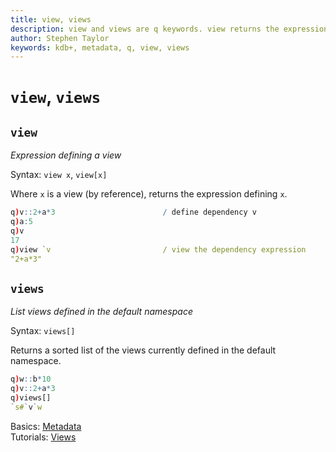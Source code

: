 ```yaml
---
title: view, views
description: view and views are q keywords. view returns the expression defining a view. views lists views defined in the default namespace. 
author: Stephen Taylor
keywords: kdb+, metadata, q, view, views
---
```

# `view`, `views`





## `view`

_Expression defining a view_

Syntax: `view x`, `view[x]`

Where `x` is a view (by reference), returns the expression defining `x`.

```q
q)v::2+a*3                        / define dependency v
q)a:5
q)v
17
q)view `v                         / view the dependency expression
"2+a*3"
```



## `views`

_List views defined in the default namespace_

Syntax: `views[]`

Returns a sorted list of the views currently defined in the default namespace.

```q
q)w::b*10
q)v::2+a*3
q)views[]
`s#`v`w
```


<i class="far fa-hand-point-right"></i> 
Basics: [Metadata](../basics/metadata.md)  
Tutorials: [Views](../learn/views.md)

